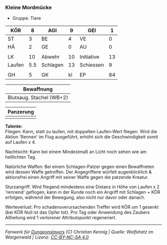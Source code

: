 ### Kleine Mordmücke  
- Gruppe: Tiere  

| KÖR | 8 | AGI | 9 | GEI | 1 |
| --- | --- | --- | --- | --- | --- |
| ST | 3 | BE | 4 | VE | 0 |
| HÄ | 2 | GE | 0 | AU | 0 |
|  |  |  |  |  |  |
| LK | 10 | Abwehr | 10 | Initiative | 13 |
| Laufen | 5.5 | Schlagen | 13 | Schiessen | 9 |
|  |  |  |  |  |  |
| GH | 5 | GK | kl | EP | 84 |


| Bewaffnung |
| --- |
| Blutsaug. Stachel (WB+2) |


| Panzerung |
| --- |
|  |


**Talente:**  
Fliegen: Kann, statt zu laufen, mit doppelten Laufen-Wert fliegen. Wird die Aktion 'Rennen' im Flug ausgeführt, erhöht sich die Geschwindigkeit somit auf Laufen x 4.

Nachtsicht: Kann bei einem Mindestmaß an Licht noch sehen wie am helllichten Tag.

Natürliche Waffen: Bei einem Schlagen-Patzer gegen einen Bewaffneten wird dessen Waffe getroffen. Der Angegriffene würfelt augenblicklich & aktionsfrei einen Angriff mit seiner Waffe gegen die patzende Kreatur.

Sturzangriff: Wird fliegend mindestens eine Distanz in Höhe von Laufen x 2 'rennend' geflogen, kann in der Runde noch ein Angriff mit Schlagen + KÖR erfolgen, während der Bewegung, also nicht nur davor oder danach.

Werteverlust: Pro schadensverursachenden Treffer wird KÖR um 1 gesenkt (bei KÖR Null ist das Opfer tot). Pro Tag oder Anwendung des Zaubers Allheilung wird 1 verlorener Attributspunkt regeneriert.





___
*Fanwerk für [Dungeonslayers](https://www.dungeonslayers.net/) (C) Christian Kennig | Quelle: Wolfshatz im Wargenwald | Lizenz: [CC-BY-NC-SA 4.0](https://creativecommons.org/licenses/by-nc-sa/4.0/deed.de)*